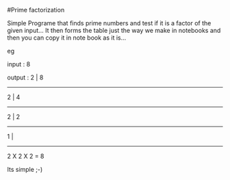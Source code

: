 #Prime factorization

Simple Programe that finds prime numbers and test if it is a factor of the given input... 
It then forms the table just the way we make in notebooks and then you can copy it in note book as it is...

eg

input : 8

output : 
2 | 8
--- --
2 | 4
--- --
2 | 2
--- --
1 |
--- --

2 X 2 X 2 = 8

Its simple ;-)
